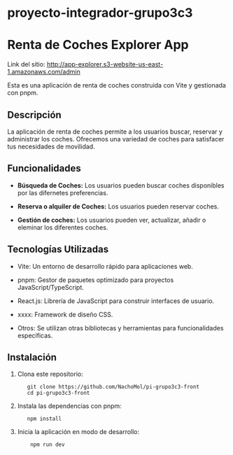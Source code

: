 # proyecto-integrador-grupo3c3

# Renta de Coches Explorer App

Link del sitio: http://app-explorer.s3-website-us-east-1.amazonaws.com/admin

Esta es una aplicación de renta de coches construida con Vite y gestionada con pnpm.

## Descripción

La aplicación de renta de coches permite a los usuarios buscar, reservar y administrar los coches. Ofrecemos una variedad de coches para satisfacer tus necesidades de movilidad.

## Funcionalidades

- **Búsqueda de Coches:** Los usuarios pueden buscar coches disponibles por las difernetes preferencias.

- **Reserva o alquiler de Coches:** Los usuarios pueden reservar coches.

- **Gestión de coches:** Los usuarios pueden ver, actualizar, añadir o eleminar los diferentes coches.

## Tecnologías Utilizadas

- Vite: Un entorno de desarrollo rápido para aplicaciones web.

- pnpm: Gestor de paquetes optimizado para proyectos JavaScript/TypeScript.

- React.js: Librería de JavaScript para construir interfaces de usuario.

- xxxx: Framework de diseño CSS.

- Otros: Se utilizan otras bibliotecas y herramientas para funcionalidades específicas.

## Instalación

1. Clona este repositorio:

    ```
       git clone https://github.com/NachoMol/pi-grupo3c3-front
       cd pi-grupo3c3-front
    ```

2. Instala las dependencias con pnpm:

     ```
        npm install
     ```

3. Inicia la aplicación en modo de desarrollo:

    ```
        npm run dev
    ```
